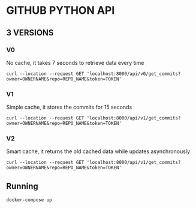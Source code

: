 # GITHUB PYTHON API

## 3 VERSIONS

### V0

No cache, it takes 7 seconds to retrieve data every time

```
curl --location --request GET 'localhost:8000/api/v0/get_commits?owner=OWNERNAME&repo=REPO_NAME&token=TOKEN'
```

### V1

Simple cache, it stores the commits for 15 seconds

```
curl --location --request GET 'localhost:8000/api/v1/get_commits?owner=OWNERNAME&repo=REPO_NAME&token=TOKEN'
```

### V2

Smart cache, it returns the old cached data while updates asynchronously

```
curl --location --request GET 'localhost:8000/api/v1/get_commits?owner=OWNERNAME&repo=REPO_NAME&token=TOKEN'
```

## Running

```bash
docker-compose up
```
